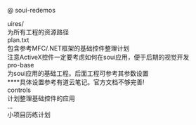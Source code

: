 @ soui-redemos

uires/   
	为所有工程的资源路径  
plan.txt  
	包含参考MFC/.NET框架的基础控件整理计划  
	注意ActiveX控件一定要考虑如何在soui应用，便于后期的视觉开发  
pro-base  
    为soui应用的基础工程。后面工程可参考其参数设置  
    ****具体设置参考有道云笔记。官方文档不够完善!  
controls  
    计划整理基础控件的应用  
...  
    小项目历练计划  
    

